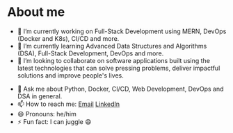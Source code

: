 # About me

- 🔭 I’m currently working on Full-Stack Development using MERN, DevOps (Docker and K8s), CI/CD and more.
- 🌱 I’m currently learning Advanced Data Structures and Algorithms (DSA), Full-Stack Development, DevOps and more.
- 👯 I’m looking to collaborate on software applications built using the latest technologies that can solve pressing problems, deliver impactful solutions and improve people's lives. 
<!--- - 🤔 I’m looking for help with ... --->
- 💬 Ask me about Python, Docker, CI/CD, Web Development, DevOps and DSA in general.
- 📫 How to reach me: [Email](abhishekganji27@gmail.com) [LinkedIn](www.linkedin.com/in/abhishek-ganji)
- 😄 Pronouns: he/him
- ⚡ Fun fact: I can juggle 😄

